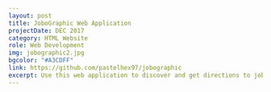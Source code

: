 ```yaml
---
layout: post
title: JoboGraphic Web Application
projectDate: DEC 2017
category: HTML Website
role: Web Development
img: jobographic2.jpg
bgcolor: "#A3CDFF"
link: https://github.com/pastelhex97/jobographic
excerpt: Use this web application to discover and get directions to jobs and companies. It uses four APIs, Javascript, jQuery, AJAX, and PHP. My responsibilities included the Google Maps Embed API, the Github Jobs API, styling, and debugging.
---
```

